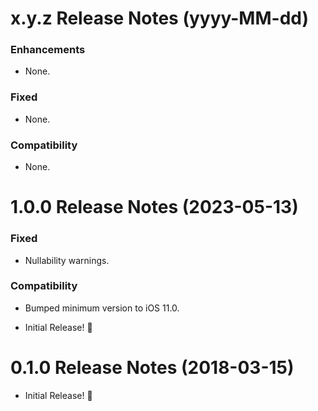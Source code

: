 x.y.z Release Notes (yyyy-MM-dd)
=============================================================

### Enhancements
* None.

### Fixed
* None.

### Compatibility
* None.

1.0.0 Release Notes (2023-05-13)
=============================================================

### Fixed
* Nullability warnings.

### Compatibility
* Bumped minimum version to iOS 11.0.

* Initial Release! 🎉

0.1.0 Release Notes (2018-03-15)
=============================================================

* Initial Release! 🎉
